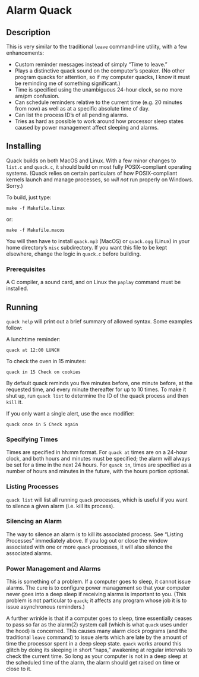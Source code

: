 Alarm Quack
===========

Description
-----------

This is very similar to the traditional `leave` command-line utility,
with a few enhancements:

-   Custom reminder messages instead of simply “Time to leave.”
-   Plays a distinctive quack sound on the computer’s speaker. (No other
    program quacks for attention, so if my computer quacks, I know it
    must be reminding me of something significant.)
-   Time is specified using the unambiguous 24-hour clock, so no more
    am/pm confusion.
-   Can schedule reminders relative to the current time (e.g. 20 minutes
    from now) as well as at a specific absolute time of day.
-   Can list the process ID’s of all pending alarms.
-   Tries as hard as possible to work around how processor sleep states
    caused by power management affect sleeping and alarms.

Installing
----------

Quack builds on both MacOS and Linux. With a few minor changes to
`list.c` and `quack.c`, it should build on most fully POSIX-compliant
operating systems. (Quack relies on certain particulars of how
POSIX-compliant kernels launch and manage processes, so *will not* run
properly on Windows. Sorry.)

To build, just type:

    make -f Makefile.linux

or:

    make -f Makefile.macos

You will then have to install `quack.mp3` (MacOS) or `quack.ogg` (Linux)
in your home directory’s `misc` subdirectory. If you want this file to
be kept elsewhere, change the logic in `quack.c` before building.

### Prerequisites

A C compiler, a sound card, and on Linux the `paplay` command must be
installed.

Running
-------

`quack help` will print out a brief summary of allowed syntax. Some
examples follow:

A lunchtime reminder:

    quack at 12:00 LUNCH

To check the oven in 15 minutes:

    quack in 15 Check on cookies

By default quack reminds you five minutes before, one minute before, at
the requested time, and every minute thereafter for up to 10 times. To
make it shut up, run `quack list` to determine the ID of the quack
process and then `kill` it.

If you only want a single alert, use the `once` modifier:

    quack once in 5 Check again

### Specifying Times

Times are specified in hh:mm format. For `quack at` times are on a
24-hour clock, and both hours and minutes must be specified; the alarm
will always be set for a time in the next 24 hours. For `quack in`,
times are specified as a number of hours and minutes in the future, with
the hours portion optional.

### Listing Processes

`quack list` will list all running `quack` processes, which is useful if
you want to silence a given alarm (i.e. kill its process).

### Silencing an Alarm

The way to silence an alarm is to kill its associated process. See
“Listing Processes” immediately above. If you log out or close the
window associated with one or more `quack` processes, it will also
silence the associated alarms.

### Power Management and Alarms

This is something of a problem. If a computer goes to sleep, it cannot
issue alarms. The cure is to configure power management so that your
computer never goes into a deep sleep if receiving alarms is important
to you. (This problem is not particular to `quack`; it affects any
program whose job it is to issue asynchronous reminders.)

A further wrinkle is that if a computer goes to sleep, time essentially
ceases to pass so far as the alarm(2) system call (which is what `quack`
uses under the hood) is concerned. This causes many alarm clock programs
(and the traditional `leave` command) to issue alerts which are late by
the amount of time the processor spent in a deep sleep state. `quack`
works around this glitch by doing its sleeping in short “naps,”
awakening at regular intervals to check the current time. So long as
your computer is not in a deep sleep at the scheduled time of the alarm,
the alarm should get raised on time or close to it.
